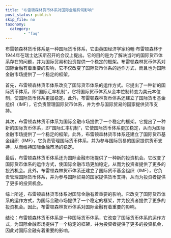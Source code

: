 ```yaml
---
title: "布雷顿森林货币体系对国际金融有何影响"
post_status: publish
skip_file: no
taxonomy:
  category:
        - "faq"
---
```


布雷顿森林货币体系是一种国际货币体系，它由英国经济学家约翰·布雷顿森林于1944年在瑞士达沃斯召开的会议上提出。它的目的是为了解决当时的国际货币体系存在的问题，并为国际贸易和投资提供一个稳定的框架。布雷顿森林货币体系对国际金融有着重要的影响，它不仅改变了国际货币体系的运作方式，而且也为国际金融市场提供了一个稳定的框架。

首先，布雷顿森林货币体系改变了国际货币体系的运作方式。它提出了一种新的国际货币体系，即“国际汇率机制”，它将国际货币体系从金本位制转变为美元本位制，使国际货币体系更加稳定。此外，布雷顿森林货币体系还建立了国际货币基金组织（IMF），它负责管理国际货币体系，并为参与国际贸易的国家提供货币支持。

其次，布雷顿森林货币体系为国际金融市场提供了一个稳定的框架。它提出了一种新的国际货币体系，即“国际汇率机制”，它使国际货币体系更加稳定，从而为国际金融市场提供了一个稳定的框架。此外，布雷顿森林货币体系还建立了国际货币基金组织（IMF），它负责管理国际货币体系，并为参与国际贸易的国家提供货币支持，从而维持国际金融市场的稳定。

最后，布雷顿森林货币体系还为国际金融市场提供了一种新的投资机会。它改变了国际货币体系的运作方式，使国际金融市场更加稳定，从而为投资者提供了更多的投资机会。此外，布雷顿森林货币体系还建立了国际货币基金组织（IMF），它负责管理国际货币体系，并为参与国际贸易的国家提供货币支持，从而为投资者提供了更多的投资机会。

综上所述，布雷顿森林货币体系对国际金融有着重要的影响。它改变了国际货币体系的运作方式，为国际金融市场提供了一个稳定的框架，并为投资者提供了更多的投资机会。因此，布雷顿森林货币体系对国际金融有着重要的影响。

结论：布雷顿森林货币体系是一种国际货币体系，它改变了国际货币体系的运作方式，为国际金融市场提供了一个稳定的框架，并为投资者提供了更多的投资机会，因此对国际金融有着重要的影响。
